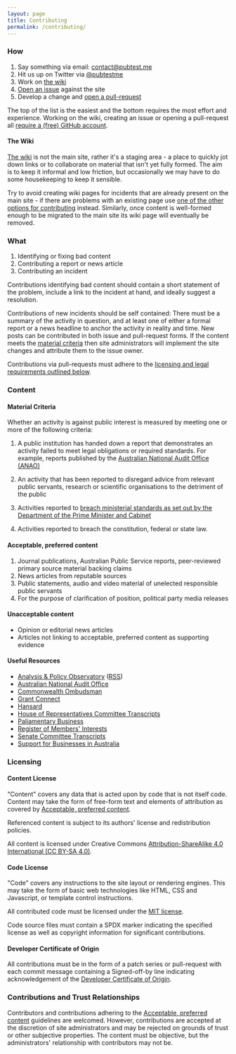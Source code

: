 ```yaml
---
layout: page
title: Contributing
permalink: /contributing/
---
```

### How

1. Say something via email: [contact@pubtest.me](mailto:contact@pubtest.me)
2. Hit us up on Twitter via [@pubtestme][pubtestme-twitter]
3. Work on [the wiki][pubtestme-wiki]
4. [Open an issue][pubtestme-new-issue] against the site
5. Develop a change and [open a pull-request][pubtestme-new-pull-req]

The top of the list is the easiest and the bottom requires the most effort and
experience. Working on the wiki, creating an issue or opening a pull-request
all [require a (free) GitHub account][github-join].

[github-join]: https://github.com/join
[pubtestme-new-issue]: https://github.com/pubtestme/pubtestme.github.io/issues/new
[pubtestme-new-pull-req]: https://github.com/pubtestme/pubtestme.github.io/compare
[pubtestme-twitter]: https://twitter.com/pubtestme
[pubtestme-wiki]: https://github.com/pubtestme/pubtestme.github.io/wiki

#### The Wiki

[The wiki][pubtestme-wiki] is not the main site, rather it's a staging area - a
place to quickly jot down links or to collaborate on material that isn't yet
fully formed. The aim is to keep it informal and low friction, but occasionally
we may have to do some housekeeping to keep it sensible.

Try to avoid creating wiki pages for incidents that are already present on the
main site - if there are problems with an existing page use [one of the other
options for contributing](#how) instead. Similarly, once content is well-formed
enough to be migrated to the main site its wiki page will eventually be
removed.

### What

1. Identifying or fixing bad content
2. Contributing a report or news article
3. Contributing an incident

Contributions identifying bad content should contain a short statement of the
problem, include a link to the incident at hand, and ideally suggest a
resolution.

Contributions of new incidents should be self contained: There must be a summary of
the activity in question, and at least one of either a formal report or a news
headline to anchor the activity in reality and time. New posts can be
contributed in both issue and pull-request forms. If the content meets the
[material criteria](#material-criteria) then site administrators will implement
the site changes and attribute them to the issue owner.

Contributions via pull-requests must adhere to the [licensing and legal
requirements outlined below](#licensing).

[pubtestme-repo]: https://github.com/pubtestme/pubtestme.github.io/

### Content
#### Material Criteria

Whether an activity is against public interest is measured by meeting one or
more of the following criteria:

1. A public institution has handed down a report that demonstrates an
activity failed to meet legal obligations or required standards. For example,
reports published by the [Australian National Audit Office (ANAO)][anao]

2. An activity that has been reported to disregard advice from relevant public
servants, research or scientific organisations to the detriment of the public

3. Activities reported to [breach ministerial standards as set out by the Department of
the Prime Minister and Cabinet][pmc-ministerial-standards]

4. Activities reported to breach the constitution, federal or state law.

[anao]: https://www.anao.gov.au/
[pmc-ministerial-standards]: https://www.pmc.gov.au/resource-centre/government/statement-ministerial-standards

#### Acceptable, preferred content

1. Journal publications, Australian Public Service reports, peer-reviewed
primary source material backing claims
2. News articles from reputable sources
3. Public statements, audio and video material of unelected responsible public servants
4. For the purpose of clarification of position, political party media releases

#### Unacceptable content

* Opinion or editorial news articles
* Articles not linking to acceptable, preferred content as supporting evidence

#### Useful Resources

* [Analysis & Policy Observatory][apo] ([RSS][apo-rss])
* [Australian National Audit Office][anao]
* [Commonwealth Ombudsman][commonwealth-ombudsman]
* [Grant Connect][grant-connect]
* [Hansard][hansard]
* [House of Representatives Committee Transcripts][hor-committee-transcripts]
* [Paliamentary Business][parliamentary-business]
* [Register of Members' Interests][members-interests]
* [Senate Committee Transcripts][senate-committee-transcripts]
* [Support for Businesses in Australia][business-gov-au]

[apo]: https://apo.org.au/
[apo-rss]: https://apo.org.au/rss/all
[business-gov-au]: https://www.business.gov.au/
[commonwealth-ombudsman]: https://www.ombudsman.gov.au/
[grant-connect]: https://www.grants.gov.au/?event=public.home
[hansard]: https://www.aph.gov.au/Parliamentary_Business/Hansard
[hor-committee-transcripts]: http://parlinfo.aph.gov.au/parlInfo/search/summary/summary.w3p;adv=yes;orderBy=priority,doc_date-rev;query=Dataset%3AcomRep;resCount=Default
[members-interests]: https://www.aph.gov.au/Senators_and_Members/Members/Register
[parliamentary-business]: https://www.aph.gov.au/Parliamentary_Business
[senate-committee-transcripts]: http://parlinfo.aph.gov.au/parlInfo/search/summary/summary.w3p;adv=yes;orderBy=customrank;page=0;query=Dataset%3AcomSen,estimate;resCount=Default


### Licensing
#### Content License

"Content" covers any data that is acted upon by code that is not itself code.
Content may take the form of free-form text and elements of attribution as
covered by [Acceptable, preferred
content](#acceptable-preferred-content).

Referenced content is subject to its authors' license and redistribution
policies.

All content is licensed under Creative Commons [Attribution-ShareAlike 4.0
International (CC BY-SA 4.0)](/LICENSE.CC-BY-SA-4.0.txt).

#### Code License

"Code" covers any instructions to the site layout or rendering engines. This
may take the form of basic web technologies like HTML, CSS and Javascript, or
template control instructions.

All contributed code must be licensed under the [MIT
license](/LICENSE.MIT.txt).

Code source files must contain a SPDX marker indicating the specified license
as well as copyright information for significant contributions.

#### Developer Certificate of Origin

All contributions must be in the form of a patch series or pull-request with
each commit message containing a Signed-off-by line indicating acknowledgement
of the [Developer Certificate of Origin](https://developercertificate.org/).

### Contributions and Trust Relationships

Contributors and contributions adhering to the [Acceptable, preferred
content](#markdown-acceptable-preferred-content) guidelines are welcomed.
However, contributions are accepted at the discretion of site administrators
and may be rejected on grounds of trust or other subjective properties. The
content must be objective, but the administrators' relationship with
contributors may not be.
